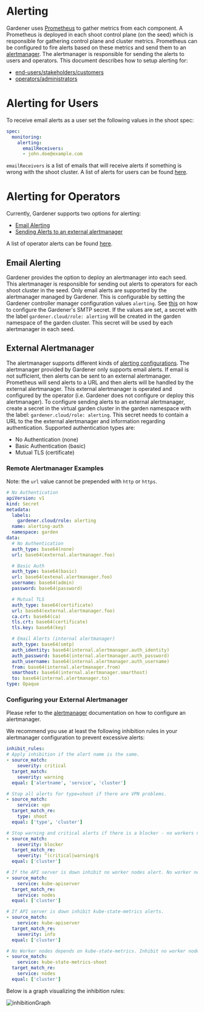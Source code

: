 # Alerting

Gardener uses [Prometheus](https://prometheus.io/) to gather metrics from each component. A Prometheus is deployed in each shoot control plane (on the seed) which is responsible for gathering control plane and cluster metrics. Prometheus can be configured to fire alerts based on these metrics and send them to an [alertmanager](https://prometheus.io/docs/alerting/alertmanager/). The alertmanager is responsible for sending the alerts to users and operators. This document describes how to setup alerting for:

- [end-users/stakeholders/customers](#Alerting-for-Users)
- [operators/administrators](#Alerting-for-Operators)

# Alerting for Users

To receive email alerts as a user set the following values in the shoot spec:

```yaml
spec:
  monitoring:
    alerting:
      emailReceivers:
      - john.doe@example.com
```
`emailReceivers` is a list of emails that will receive alerts if something is wrong with the shoot cluster. A list of alerts for users can be found [here](user_alerts.md).

# Alerting for Operators

Currently, Gardener supports two options for alerting:

- [Email Alerting](#Email-Alerting)
- [Sending Alerts to an external alertmanager](#External-Alertmanager)

A list of operator alerts can be found [here](operator_alerts.md).

## Email Alerting

Gardener provides the option to deploy an alertmanager into each seed. This alertmanager is responsible for sending out alerts to operators for each shoot cluster in the seed. Only email alerts are supported by the alertmanager managed by Gardener. This is configurable by setting the Gardener controller manager configuration values `alerting`. See [this](../usage/configuration.md) on how to configure the Gardener's SMTP secret. If the values are set, a secret with the label `gardener.cloud/role: alerting` will be created in the garden namespace of the garden cluster. This secret will be used by each alertmanager in each seed.

## External Alertmanager

The alertmanager supports different kinds of [alerting configurations](https://prometheus.io/docs/alerting/configuration/). The alertmanager provided by Gardener only supports email alerts. If email is not sufficient, then alerts can be sent to an external alertmanager. Prometheus will send alerts to a URL and then alerts will be handled by the external alertmanager. This external alertmanager is operated and configured by the operator (i.e. Gardener does not configure or deploy this alertmanager). To configure sending alerts to an external alertmanager, create a secret in the virtual garden cluster in the garden namespace with the label: `gardener.cloud/role: alerting`. This secret needs to contain a URL to the the external alertmanager and information regarding authentication. Supported authentication types are:

- No Authentication (none)
- Basic Authentication (basic)
- Mutual TLS (certificate)

### Remote Alertmanager Examples

Note: the `url` value cannot be prepended with `http` or `https`.

```yaml
# No Authentication
apiVersion: v1
kind: Secret
metadata:
  labels:
    gardener.cloud/role: alerting
  name: alerting-auth
  namespace: garden
data:
  # No Authentication
  auth_type: base64(none)
  url: base64(external.alertmanager.foo)

  # Basic Auth
  auth_type: base64(basic)
  url: base64(extenal.alertmanager.foo)
  username: base64(admin)
  password: base64(password)

  # Mutual TLS
  auth_type: base64(certificate)
  url: base64(external.alertmanager.foo)
  ca.crt: base64(ca)
  tls.crt: base64(certificate)
  tls.key: base64(key)

  # Email Alerts (internal alertmanager)
  auth_type: base64(smtp)
  auth_identity: base64(internal.alertmanager.auth_identity)
  auth_password: base64(internal.alertmanager.auth_password)
  auth_username: base64(internal.alertmanager.auth_username)
  from: base64(internal.alertmanager.from)
  smarthost: base64(internal.alertmanager.smarthost)
  to: base64(internal.alertmanager.to)
type: Opaque
```

### Configuring your External Alertmanager

Please refer to the [alertmanager](https://prometheus.io/docs/alerting/alertmanager/) documentation on how to configure an alertmanager.

We recommend you use at least the following inhibition rules in your alertmanager configuration to prevent excessive alerts:
```yaml
inhibit_rules:
# Apply inhibition if the alert name is the same.
- source_match:
    severity: critical
  target_match:
    severity: warning
  equal: ['alertname', 'service', 'cluster']

# Stop all alerts for type=shoot if there are VPN problems.
- source_match:
    service: vpn
  target_match_re:
    type: shoot
  equal: ['type', 'cluster']

# Stop warning and critical alerts if there is a blocker - no workers nodes, no etcd main etc.
- source_match:
    severity: blocker
  target_match_re:
    severity: ^(critical|warning)$
  equal: ['cluster']

# If the API server is down inhibit no worker nodes alert. No worker nodes depends on kube-state-metrics which depends on the API server.
- source_match:
    service: kube-apiserver
  target_match_re:
    service: nodes
  equal: ['cluster']

# If API server is down inhibit kube-state-metrics alerts.
- source_match:
    service: kube-apiserver
  target_match_re:
    severity: info
  equal: ['cluster']

# No Worker nodes depends on kube-state-metrics. Inhibit no worker nodes if kube-state-metrics is down.
- source_match:
    service: kube-state-metrics-shoot
  target_match_re:
    service: nodes
  equal: ['cluster']
```
Below is a graph visualizing the inhibition rules:

![inhibitionGraph](../development/content/alertInhibitionGraph.png)
